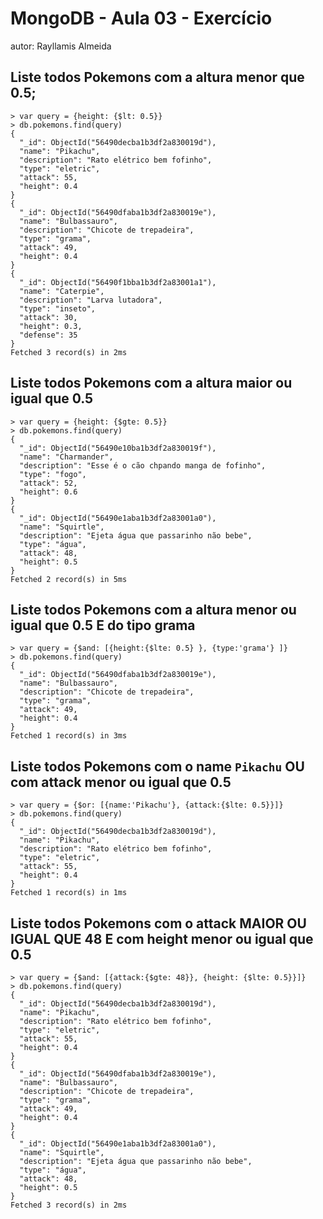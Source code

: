 # MongoDB - Aula 03 - Exercício
autor: Rayllamis Almeida

## Liste todos Pokemons com a altura **menor que** 0.5;

    > var query = {height: {$lt: 0.5}}
    > db.pokemons.find(query)
    {
      "_id": ObjectId("56490decba1b3df2a830019d"),
      "name": "Pikachu",
      "description": "Rato elétrico bem fofinho",
      "type": "eletric",
      "attack": 55,
      "height": 0.4
    }
    {
      "_id": ObjectId("56490dfaba1b3df2a830019e"),
      "name": "Bulbassauro",
      "description": "Chicote de trepadeira",
      "type": "grama",
      "attack": 49,
      "height": 0.4
    }
    {
      "_id": ObjectId("56490f1bba1b3df2a83001a1"),
      "name": "Caterpie",
      "description": "Larva lutadora",
      "type": "inseto",
      "attack": 30,
      "height": 0.3,
      "defense": 35
    }
    Fetched 3 record(s) in 2ms

## Liste todos Pokemons com a altura **maior ou igual que** 0.5

    > var query = {height: {$gte: 0.5}}
    > db.pokemons.find(query)
    {
      "_id": ObjectId("56490e10ba1b3df2a830019f"),
      "name": "Charmander",
      "description": "Esse é o cão chpando manga de fofinho",
      "type": "fogo",
      "attack": 52,
      "height": 0.6
    }
    {
      "_id": ObjectId("56490e1aba1b3df2a83001a0"),
      "name": "Squirtle",
      "description": "Ejeta água que passarinho não bebe",
      "type": "água",
      "attack": 48,
      "height": 0.5
    }
    Fetched 2 record(s) in 5ms

## Liste todos Pokemons com a altura **menor ou igual que** 0.5 **E** do tipo grama

    > var query = {$and: [{height:{$lte: 0.5} }, {type:'grama'} ]}
    > db.pokemons.find(query)
    {
      "_id": ObjectId("56490dfaba1b3df2a830019e"),
      "name": "Bulbassauro",
      "description": "Chicote de trepadeira",
      "type": "grama",
      "attack": 49,
      "height": 0.4
    }
    Fetched 1 record(s) in 3ms

## Liste todos Pokemons com o name `Pikachu` **OU** com attack **menor ou igual que** 0.5

    > var query = {$or: [{name:'Pikachu'}, {attack:{$lte: 0.5}}]}
    > db.pokemons.find(query)
    {
      "_id": ObjectId("56490decba1b3df2a830019d"),
      "name": "Pikachu",
      "description": "Rato elétrico bem fofinho",
      "type": "eletric",
      "attack": 55,
      "height": 0.4
    }
    Fetched 1 record(s) in 1ms

## Liste todos Pokemons com o attack **MAIOR OU IGUAL QUE** 48 **E** com  height **menor ou igual que** 0.5

    > var query = {$and: [{attack:{$gte: 48}}, {height: {$lte: 0.5}}]}
    > db.pokemons.find(query)
    {
      "_id": ObjectId("56490decba1b3df2a830019d"),
      "name": "Pikachu",
      "description": "Rato elétrico bem fofinho",
      "type": "eletric",
      "attack": 55,
      "height": 0.4
    }
    {
      "_id": ObjectId("56490dfaba1b3df2a830019e"),
      "name": "Bulbassauro",
      "description": "Chicote de trepadeira",
      "type": "grama",
      "attack": 49,
      "height": 0.4
    }
    {
      "_id": ObjectId("56490e1aba1b3df2a83001a0"),
      "name": "Squirtle",
      "description": "Ejeta água que passarinho não bebe",
      "type": "água",
      "attack": 48,
      "height": 0.5
    }
    Fetched 3 record(s) in 2ms

